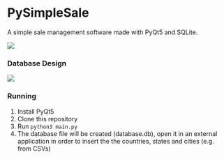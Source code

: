 # PySimpleSale

A simple sale management software made with PyQt5 and SQLite.

![](https://i.imgur.com/4kdlkBV.png)

### Database Design

![](https://i.imgur.com/IXEuZYU.png)

### Running

1. Install PyQt5
2. Clone this repository
3. Run ```python3 main.py```
4. The database file will be created (database.db), open it in an external application in order to insert the the countries, states and cities (e.g. from CSVs)
